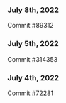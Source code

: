 ### July 8th, 2022

Commit #89312

### July 5th, 2022

Commit #314353


### July 4th, 2022

Commit #72281
